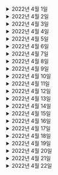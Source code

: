 

<details> <summary>2022년 4월 1일</summary>

## 회사 업무
- 다지점관제
  - 다지점관제 디자인 공유 
  - 영철님과 진행사항 공유
  - 다지점관제 매핑 테이블 재설계
  - 다지점관제 조회 개발 

## 개인 공부
- [DDD] 도메인 주도 설계란 무엇인가?
  - Chapter4) 깊은 통찰을 향한 리팩터링 (0% -> 10%)

 
   
</details>

<details> <summary>2022년 4월 2일</summary>

## 회사 업무

## 개인 공부
- [스터디] 알고리즘
  - 문제 선정 
- [DDD] 도메인 주도 설계란 무엇인가?
  - Chapter4) 깊은 통찰을 향한 리팩터링 (10% -> 50%)
  
</details>

<details> <summary>2022년 4월 3일</summary>

## 회사 업무

## 개인 공부
- [스터디] 알고리즘
  - 이분탐색 3문제 python 풀이
  
</details>

<details> <summary>2022년 4월 4일</summary>

## 회사 업무
- 다지점 관제
  - erd재작성
  - 매핑기능 개발
- 위클리

## 개인 공부
- [DDD] 도메인 주도 설계란 무엇인가?
  - Chapter4) 깊은 통찰을 향한 리팩터링 (50% -> 100%)
  
</details>

<details> <summary>2022년 4월 5일</summary>

## 회사 업무
- 다지점 관제
  - 매핑기능 개발
- devportal 설명회

## 개인 공부
- [스터디] 알고리즘
  - 이분탐색 1문제 python 풀이
  
</details>

<details> <summary>2022년 4월 6일</summary>

## 회사 업무
- 다지점 관제
  - 매핑기능 개발
  - 매핑기능 테스트코드 작성
  - PR작성
- 다지점관제 모바일 디자인 논의
- 라스트마일 개발 토크 

## 개인 공부
- [스터디] 알고리즘
  - 이분탐색 1문제 python 풀이
  
</details>

<details> <summary>2022년 4월 7일</summary>

## 회사 업무
- 다지점 관제
  - 다지점 관제 업무 분배 논의 - with 영철님
  - 매핑 기능
    - PR피드백 반영
  - 타지점 기사 배차 취소 기능 확인 및 수정
- DDD스터디

## 개인 공부
- [스터디] 알고리즘
  - 발표 준비 및 스터디 진행
  
</details>

<details> <summary>2022년 4월 8일</summary>

## 회사 업무

## 개인 공부
- 우아한형제들 기술 블로그 - 배민광고리스팅 개발기 with Kotlin&Webflux (0% -> 50%) 
  
</details>

<details> <summary>2022년 4월 9일</summary>

## 회사 업무

## 개인 공부
- HTTP 0.9 ~ 3.0 공부
  - 링크: https://www.youtube.com/watch?v=xcrjamphIp4
  
</details>

<details> <summary>2022년 4월 10일</summary>

## 회사 업무

## 개인 공부
- spring redis cacheable 공부 (https://mangkyu.tistory.com/179)
  
</details>

<details> <summary>2022년 4월 11일</summary>

## 회사 업무
- 코드리뷰 3건
- 다지점 관제
  - 지점장/오퍼레이터/기사 수정 화면 관련 수정 조사
  - 다지점 관제 매핑 - PR피드백 반영
- 풀필먼트-라스트마일 연동
  - qa2 카프카 토픽 추가
  - 카프카 데이터 보유기간 논의 (with 준영님, 영준님)
- 위클리 미팅

## 개인 공부
  
</details>

<details> <summary>2022년 4월 12일</summary>

## 회사 업무
- 코드리뷰 1건
- 다지점 관제
  - 다지점 관제 매핑 - PR피드백 반영 
  - API 스펙 작성
- 풀필먼트-라스트마일 연동
  - qa 일정 변경 확인 
- 1:1 미팅

## 개인 공부
  
</details>

<details> <summary>2022년 4월 13일</summary>

## 회사 업무
- 다지점관제 매핑 기능 개발
  - 다지점 관제 매핑 조회 - 매니저 API 추가
  - 신규 API 스펙 위키에 정리 및 공유
  - 리팩토링 및 PR 작성

## 개인 공부
  
</details>

<details> <summary>2022년 4월 14일</summary>

## 회사 업무
- 다지점관제 매핑 기능 개발
  - PR피드백 반영
  - 테스트 코드 작성
  - 매핑 조회에 redis 캐시 사용 개발 및 새 PR 작성
- 코드리뷰 1건
- All Hands 미팅 

## 개인 공부
  
</details>

<details> <summary>2022년 4월 15일</summary>

## 회사 업무
- 다지점관제 매핑 기능 개발
  - 매핑 조회에 redis 캐시 사용 개발
  - 다지점관제 권한 체크 고려
- 다지점 관제 조회 기능 
  - PR 리뷰

## 개인 공부
  
</details>

<details> <summary>2022년 4월 16일</summary>

## 회사 업무

## 개인 공부
- cors 공부 및 정리
  
</details>

<details> <summary>2022년 4월 17일</summary>

## 회사 업무

## 개인 공부
- 세션과 토큰 공부 및 정리
  
</details>

<details> <summary>2022년 4월 18일</summary>

## 회사 업무
- 다지점 관제
  - [ITSMCHG-6875] MCP를 위해서 response 모델의 이름 변경, getter추가 
  - [ITSMCHG-6950] 지점장/오퍼레이터/기사 수정 화면 관련 개발
  - [ITSMCHG-7085] 매니저 매핑 조회에 다지점 권한여부를 판단하도록 추가한다.
- 위클리 미팅

## 개인 공부

  
</details>

<details> <summary>2022년 4월 19일</summary>

## 회사 업무
- 다지점 관제
  - [ITSMCHG-7102] 매핑 업데이트 기능에 수정자를 헤더의 request-by값을 이용하는 것으로 변경한다. - 개발 및 PR작성
  - 개발내용 싱크 회의
- 풀필먼트-라스트마일 연동
  - qa2 배포
  - 광훈님 문의 답변
- 11:00 - 13:00 MySQL 강의 참석
- 코드리뷰 1건

## 개인 공부

  
</details>

<details> <summary>2022년 4월 20일</summary>

## 회사 업무
- 다지점관제
  - [ITSMCHG-7102] 매핑 업데이트 기능에 수정자를 헤더의 request-by값을 이용하는 것으로 변경한다. - PR피드백 반영
  - postman collection 업데이트
  - DBA - DDL/DML 작업 요청
- 오후 반차

## 개인 공부

  
</details>

<details> <summary>2022년 4월 21일</summary>

## 회사 업무
- 다지점 관제
  - [ITSMCHG-7102] 매핑 업데이트 기능에 수정자를 헤더의 request-by값을 이용하는 것으로 변경한다. - dev1 배포 및 DB마이그레이션
  - updateAgent에 다지점관제 권한 체크 로직을 추가한다. - 개발 및 PR 작성
  - 테스트 지원
- 코드리뷰
  - [ITSMCHG-7113] 조회 API - 오더 개수 조회

## 개인 공부

  
</details>

<details> <summary>2022년 4월 22일</summary>

## 회사 업무
- 다지점 관제
  - 코드리뷰 1건
  - [ITSMCHG-7122] updateAgent에 다지점관제 권한 체크 로직을 추가한다. - PR피드백 반영
  - [ITSMCHG-7064] 다지점 관제 매핑 조회에 캐시 적용 - PR피드백 반영

## 개인 공부

  
</details>
